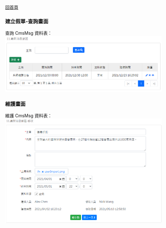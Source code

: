 [回首頁](../../Readme-CN.md)
### 建立假單-查詢畫面
查詢 CmsMsg 資料表：
![查詢畫面](image/cmsMsg-read.png)

### 維護畫面
維護 CmsMsg 資料表：
![維護畫面](image/cmsMsg-edit.png)
